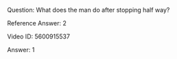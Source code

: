 Question: What does the man do after stopping half way?

Reference Answer: 2

Video ID: 5600915537

Answer: 1

